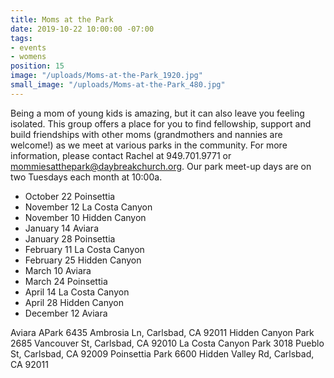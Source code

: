 ```yaml
---
title: Moms at the Park
date: 2019-10-22 10:00:00 -07:00
tags:
- events
- womens
position: 15
image: "/uploads/Moms-at-the-Park_1920.jpg"
small_image: "/uploads/Moms-at-the-Park_480.jpg"
---
```


Being a mom of young kids is amazing, but it can also leave you feeling isolated. This group offers a place for you to find fellowship, support and build friendships with other moms (grandmothers and nannies are welcome!) as we meet at various parks in the community. For more information, please contact Rachel at 949.701.9771 or <mommiesatthepark@daybreakchurch.org>.  Our park meet-up days are on two Tuesdays each month at 10:00a.

* October 22 Poinsettia
* November 12 La Costa Canyon
* November 10 Hidden Canyon
* January 14 Aviara
* January 28 Poinsettia
* February 11 La Costa Canyon
* February 25 Hidden Canyon
* March 10 Aviara
* March 24 Poinsettia
* April 14 La Costa Canyon
* April 28 Hidden Canyon
* December 12 Aviara

Aviara APark
6435 Ambrosia Ln, Carlsbad, CA 92011
Hidden Canyon Park
2685 Vancouver St, Carlsbad, CA 92010
La Costa Canyon Park
3018 Pueblo St, Carlsbad, CA 92009
Poinsettia Park 
6600 Hidden Valley Rd, Carlsbad, CA 92011